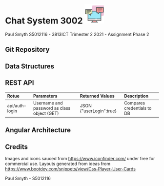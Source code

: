 # Chat System 3002 <img src="src/assets/images/5027877_bubble_chat_communication_interaction_online%20chat_icon.png" width="64px" height="64px" />

Paul Smyth S5012116 - 3813ICT Trimester 2 2021 - Assignment Phase 2

## Git Repository 



## Data Structures



## REST API

| Rotue      | Parameters | Returned Values     | Description     |
| :---       | :---       | :---                |:---             |
| api/auth-login | Username and password as class object (GET) | JSON {"userLogin":true} | Compares credentials to DB |

## Angular Architecture



## Credits

Images and icons sauced from https://www.iconfinder.com/ under free for commercial use.
Layouts generated from ideas from https://www.bootdey.com/snippets/view/Css-Player-User-Cards 

Paul Smyth - S5012116

